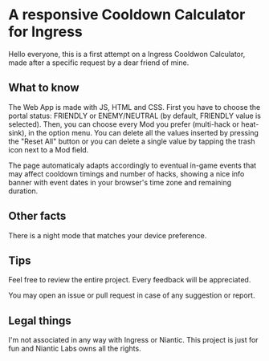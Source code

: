 
# A responsive Cooldown Calculator for Ingress


Hello everyone,
this is a first attempt on a Ingress Cooldwon Calculator, made after a specific request by a dear friend of mine.

## What to know
The Web App is made with JS, HTML and CSS.
First you have to choose the portal status: FRIENDLY or ENEMY/NEUTRAL (by default, FRIENDLY value is selected).
Then, you can choose every Mod you prefer (multi-hack or heat-sink), in the option menu.
You can delete all the values inserted by pressing the "Reset All" button or you can delete a single value by tapping the trash icon next to a Mod field.

The page automaticaly adapts accordingly to eventual in-game events that may affect cooldown timings and number of hacks, showing a nice info banner with event dates in your browser's time zone and remaining duration.

## Other facts
There is a night mode that matches your device preference.

## Tips
Feel free to review the entire project. Every feedback will be appreciated.

You may open an issue or pull request in case of any suggestion or report.

## Legal things
I'm not associated in any way with Ingress or Niantic. This project is just for fun and Niantic Labs owns all the rights.
